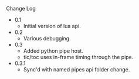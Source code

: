 
Change Log

* 0.1
  - Initial version of lua api.
* 0.2
  - Various debugging.
* 0.3
  - Added python pipe host.
  - tic/toc uses in-frame timing through the pipe.
* 0.3.1
  - Sync'd with named pipes api folder change.
